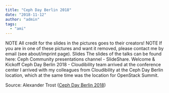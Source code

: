 ```yaml
---
title: "Ceph Day Berlin 2018"
date: "2018-11-12"
author: "admin"
tags: 
  - "ami"
---
```


NOTE All credit for the slides in the pictures goes to their creators! NOTE If you are in one of these pictures and want it removed, please contact me by email (see about/imprint page). Slides The slides of the talks can be found here: Ceph Community presentations channel - SlideShare. Welcome & Kickoff Ceph Day Berlin 2018 - Cloudibility team arrived at the conference center I arrived with my colleagues from Cloudibility at the Ceph Day Berlin location, which at the same time was the location for OpenStack Summit.

Source: Alexander Trost ([Ceph Day Berlin 2018](https://edenmal.moe/post/2018/Ceph-Day-Berlin-2018/))
